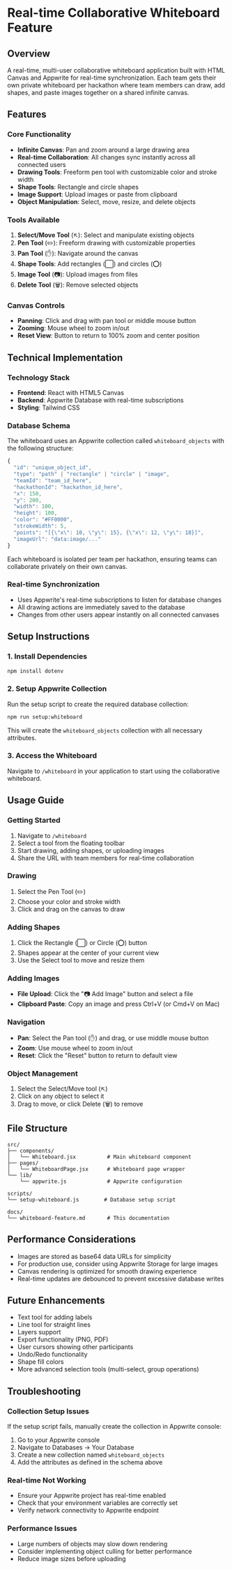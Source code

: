 # Real-time Collaborative Whiteboard Feature

## Overview
A real-time, multi-user collaborative whiteboard application built with HTML Canvas and Appwrite for real-time synchronization. Each team gets their own private whiteboard per hackathon where team members can draw, add shapes, and paste images together on a shared infinite canvas.

## Features

### Core Functionality
- **Infinite Canvas**: Pan and zoom around a large drawing area
- **Real-time Collaboration**: All changes sync instantly across all connected users
- **Drawing Tools**: Freeform pen tool with customizable color and stroke width
- **Shape Tools**: Rectangle and circle shapes
- **Image Support**: Upload images or paste from clipboard
- **Object Manipulation**: Select, move, resize, and delete objects

### Tools Available
1. **Select/Move Tool** (↖️): Select and manipulate existing objects
2. **Pen Tool** (✏️): Freeform drawing with customizable properties
3. **Pan Tool** (✋): Navigate around the canvas
4. **Shape Tools**: Add rectangles (⬜) and circles (⭕)
5. **Image Tool** (📷): Upload images from files
6. **Delete Tool** (🗑️): Remove selected objects

### Canvas Controls
- **Panning**: Click and drag with pan tool or middle mouse button
- **Zooming**: Mouse wheel to zoom in/out
- **Reset View**: Button to return to 100% zoom and center position

## Technical Implementation

### Technology Stack
- **Frontend**: React with HTML5 Canvas
- **Backend**: Appwrite Database with real-time subscriptions
- **Styling**: Tailwind CSS

### Database Schema
The whiteboard uses an Appwrite collection called `whiteboard_objects` with the following structure:

```javascript
{
  "id": "unique_object_id",
  "type": "path" | "rectangle" | "circle" | "image",
  "teamId": "team_id_here",
  "hackathonId": "hackathon_id_here", 
  "x": 150,
  "y": 200,
  "width": 100,
  "height": 100,
  "color": "#FF0000",
  "strokeWidth": 5,
  "points": "[{\"x\": 10, \"y\": 15}, {\"x\": 12, \"y\": 18}]",
  "imageUrl": "data:image/..."
}
```

Each whiteboard is isolated per team per hackathon, ensuring teams can collaborate privately on their own canvas.

### Real-time Synchronization
- Uses Appwrite's real-time subscriptions to listen for database changes
- All drawing actions are immediately saved to the database
- Changes from other users appear instantly on all connected canvases

## Setup Instructions

### 1. Install Dependencies
```bash
npm install dotenv
```

### 2. Setup Appwrite Collection
Run the setup script to create the required database collection:
```bash
npm run setup:whiteboard
```

This will create the `whiteboard_objects` collection with all necessary attributes.

### 3. Access the Whiteboard
Navigate to `/whiteboard` in your application to start using the collaborative whiteboard.

## Usage Guide

### Getting Started
1. Navigate to `/whiteboard`
2. Select a tool from the floating toolbar
3. Start drawing, adding shapes, or uploading images
4. Share the URL with team members for real-time collaboration

### Drawing
1. Select the Pen Tool (✏️)
2. Choose your color and stroke width
3. Click and drag on the canvas to draw

### Adding Shapes
1. Click the Rectangle (⬜) or Circle (⭕) button
2. Shapes appear at the center of your current view
3. Use the Select tool to move and resize them

### Adding Images
- **File Upload**: Click the "📷 Add Image" button and select a file
- **Clipboard Paste**: Copy an image and press Ctrl+V (or Cmd+V on Mac)

### Navigation
- **Pan**: Select the Pan tool (✋) and drag, or use middle mouse button
- **Zoom**: Use mouse wheel to zoom in/out
- **Reset**: Click the "Reset" button to return to default view

### Object Management
1. Select the Select/Move tool (↖️)
2. Click on any object to select it
3. Drag to move, or click Delete (🗑️) to remove

## File Structure
```
src/
├── components/
│   └── Whiteboard.jsx          # Main whiteboard component
├── pages/
│   └── WhiteboardPage.jsx      # Whiteboard page wrapper
└── lib/
    └── appwrite.js             # Appwrite configuration

scripts/
└── setup-whiteboard.js        # Database setup script

docs/
└── whiteboard-feature.md       # This documentation
```

## Performance Considerations
- Images are stored as base64 data URLs for simplicity
- For production use, consider using Appwrite Storage for large images
- Canvas rendering is optimized for smooth drawing experience
- Real-time updates are debounced to prevent excessive database writes

## Future Enhancements
- Text tool for adding labels
- Line tool for straight lines
- Layers support
- Export functionality (PNG, PDF)
- User cursors showing other participants
- Undo/Redo functionality
- Shape fill colors
- More advanced selection tools (multi-select, group operations)

## Troubleshooting

### Collection Setup Issues
If the setup script fails, manually create the collection in Appwrite console:
1. Go to your Appwrite console
2. Navigate to Databases → Your Database
3. Create a new collection named `whiteboard_objects`
4. Add the attributes as defined in the schema above

### Real-time Not Working
- Ensure your Appwrite project has real-time enabled
- Check that your environment variables are correctly set
- Verify network connectivity to Appwrite endpoint

### Performance Issues
- Large numbers of objects may slow down rendering
- Consider implementing object culling for better performance
- Reduce image sizes before uploading